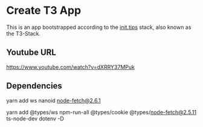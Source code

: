 # Create T3 App

This is an app bootstrapped according to the [init.tips](https://init.tips) stack, also known as the T3-Stack.



## Youtube URL
https://www.youtube.com/watch?v=dXRRY37MPuk

## Dependencies
yarn add ws nanoid node-fetch@2.6.1

yarn add @types/ws npm-run-all @types/cookie @types/node-fetch@2.5.11 ts-node-dev dotenv -D
